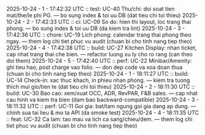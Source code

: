 2025-10-24 - 1 - 17:42:32 UTC :: test: UC-40 Thu/chi: doi soat tien mat/the/le phi PG. — bo sung index & toi uu DB (dat tieu chi toi thieu)
2025-10-24 - 2 - 17:42:33 UTC :: ci: UC-09 So do: hien thi layout, loc trang thai phong. — bo sung index & toi uu DB (da kiem tra lint)
2025-10-24 - 3 - 17:42:36 UTC :: chore: UC-19 Lich phong: calendar trang thai phong theo ngay. — them log chi tiet phuc vu audit (chuan bi cho tinh nang tiep theo)
2025-10-24 - 4 - 17:42:38 UTC :: build: UC-27 Kitchen Display: nhan ticket, cap nhat trang thai che bien. — refactor luong xu ly cho ro rang (can theo doi them)
2025-10-24 - 5 - 17:42:40 UTC :: perf: UC-22 Minibar/Amenity: ghi tieu hao, post charge vao folio. — don dep code va xoa doan thua (chuan bi cho tinh nang tiep theo)
2025-10-24 - 1 - 18:11:27 UTC :: build: UC-14 Check-in: xac thuc khach, in phieu nhan phong. — kiem tra tuong thich mui gio/tien te (dat tieu chi toi thieu)
2025-10-24 - 2 - 18:11:30 UTC :: build: UC-30 Bao cao: xem/xuat OCC, ADR, RevPAR, F&B sales. — cap nhat cau hinh va kiem tra bien (dam bao backward-compatible)
2025-10-24 - 3 - 18:11:32 UTC :: perf: UC-11 Goi gia: bat/tam ngung goi gia dang ap dung. — chinh sua tai lieu & mo ta API (da smoke test)
2025-10-24 - 4 - 18:11:35 UTC :: feat: UC-32 Ca lam: tao mau va lich ca sang/chieu/dem. — them log chi tiet phuc vu audit (chuan bi cho tinh nang tiep theo)
